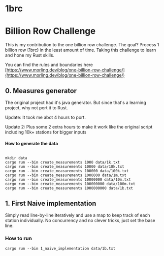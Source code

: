 # 1brc

# Billion Row Challenge

This is my contribution to the one billion row challenge. The goal? Process 1 billion row (1brc) in the least amount of time. Taking this challenge to learn and hone my Rust skills.

You can find the rules and boundaries here [https://www.morling.dev/blog/one-billion-row-challenge/](https://www.morling.dev/blog/one-billion-row-challenge/)

## 0. Measures generator

The original project had it's java generator. But since that's a learning project, why not port it to Rust.

Update: It took me abot 4 hours to port.

Update 2: Plus some 2 extra hours to make it work like the original script including 10k+ stations for bigger inputs

#### How to generate the data

```

mkdir data
cargo run --bin create_measurements 1000 data/1k.txt
cargo run --bin create_measurements 10000 data/10k.txt
cargo run --bin create_measurements 100000 data/100k.txt
cargo run --bin create_measurements 1000000 data/1m.txt
cargo run --bin create_measurements 10000000 data/10m.txt
cargo run --bin create_measurements 100000000 data/100m.txt
cargo run --bin create_measurements 1000000000 data/1b.txt
```

## 1. First Naive implementation

Simply read line-by-line iteratively and use a map to keep track of each station individually. No concurrency and no clever tricks, just set the base line. 

### How to run

```
cargo run --bin 1_naive_implementation data/1b.txt
```
